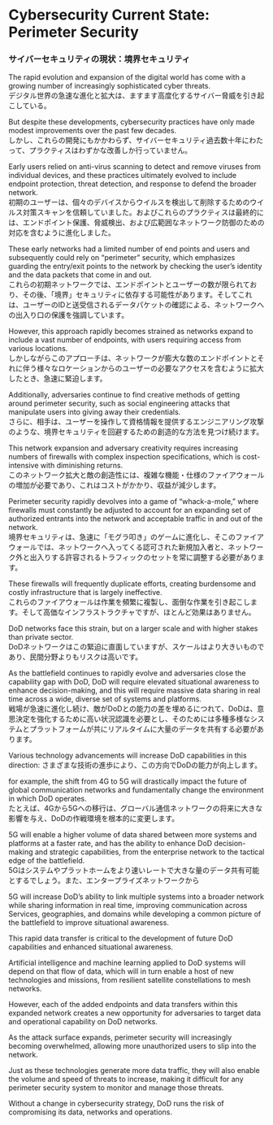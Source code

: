 # Cybersecurity Current State: Perimeter Security 
### サイバーセキュリティの現状：境界セキュリティ  

The rapid evolution and expansion of the digital world has come with a growing number of increasingly sophisticated cyber threats.  
デジタル世界の急速な進化と拡大は、ますます高度化するサイバー脅威を引き起こしている。

But despite these developments, cybersecurity practices have only made modest improvements over the past few decades.  
しかし、これらの開発にもかかわらず、サイバーセキュリティ過去数十年にわたって、プラクティスはわずかな改善しか行っていません。  

Early users relied on anti-virus scanning to detect and remove viruses from individual devices, and these practices ultimately evolved to include endpoint protection, threat detection, and response to defend the broader network.  
初期のユーザーは、個々のデバイスからウイルスを検出して削除するためのウイルス対策スキャンを信頼していました。およびこれらのプラクティスは最終的には、エンドポイント保護、脅威検出、および広範囲なネットワーク防御のための対応を含むように進化しました。

These early networks had a limited number of end points and users and subsequently could rely on “perimeter” security, which emphasizes guarding the entry/exit points to the network by checking the user’s identity and the data packets that come in and out.  
これらの初期ネットワークでは、エンドポイントとユーザーの数が限られており、その後、「境界」セキュリティに依存する可能性があります。そしてこれは、ユーザーのIDと送受信されるデータパケットの確認による、ネットワークへの出入り口の保護を強調しています。

However, this approach rapidly becomes strained as networks expand to include a vast number of endpoints, with users requiring access from various locations.  
しかしながらこのアプローチは、ネットワークが膨大な数のエンドポイントとそれに伴う様々なロケーションからのユーザーの必要なアクセスを含むように拡大したとき、急速に緊迫します。

Additionally, adversaries continue to find creative methods of getting around perimeter security, such as social engineering attacks that manipulate users into giving away their credentials.  
さらに、相手は、ユーザーを操作して資格情報を提供するエンジニアリング攻撃のような、境界セキュリティを回避するための創造的な方法を見つけ続けます。

This network expansion and adversary creativity requires increasing numbers of firewalls with complex inspection specifications, which is cost-intensive with diminishing returns.  
このネットワーク拡大と敵の創造性には、複雑な機能・仕様のファイアウォールの増加が必要であり、これはコストがかかり、収益が減少します。

Perimeter security rapidly devolves into a game of “whack-a-mole,” where firewalls must constantly be adjusted to account for an expanding set of authorized entrants into the network and acceptable traffic in and out of the network.  
境界セキュリティは、急速に「モグラ叩き」のゲームに進化し、そこのファイアウォールでは、ネットワークへ入ってくる認可された新規加入者と、ネットワーク外と出入りする許容されるトラフィックのセットを常に調整する必要があります。

These firewalls will frequently duplicate efforts, creating burdensome and costly infrastructure that is largely ineffective.  
これらのファイアウォールは作業を頻繁に複製し、面倒な作業を引き起こします。そして高価なインフラストラクチャですが、ほとんど効果はありません。

DoD networks face this strain, but on a larger scale and with higher stakes than private sector.  
DoDネットワークはこの緊迫に直面していますが、スケールはより大きいものであり、民間分野よりもリスクは高いです。

As the battlefield continues to rapidly evolve and adversaries close the capability gap with DoD, DoD will require elevated situational awareness to enhance decision-making, and this will require massive data sharing in real time across a wide, diverse set of systems and platforms.  
戦場が急速に進化し続け、敵がDoDとの能力の差を埋めるにつれて、DoDは、意思決定を強化するために高い状況認識を必要とし、そのためには多種多様なシステムとプラットフォームが共にリアルタイムに大量のデータを共有する必要があります。

Various technology advancements will increase DoD capabilities in this direction:
さまざまな技術の進歩により、この方向でDoDの能力が向上します。

for example, the shift from 4G to 5G will drastically impact the future of global communication networks and fundamentally change the environment in which DoD operates.  
たとえば、4Gから5Gへの移行は、グローバル通信ネットワークの将来に大きな影響を与え、DoDの作戦環境を根本的に変更します。 

5G will enable a higher volume of data shared between more systems and platforms at a faster rate, and has the ability to enhance DoD decision-making and strategic capabilities, from the enterprise network to the tactical edge of the battlefield.  
5Gはシステムやプラットホームをより速いレートで大きな量のデータ共有可能とするでしょう。また、エンタープライズネットワークから

5G will increase DoD’s ability to link multiple systems into a broader network while sharing information in real time, improving communication across Services, geographies, and domains while developing a common picture of the battlefield to improve situational awareness.  


This rapid data transfer is critical to the development of future DoD capabilities and enhanced situational awareness.  

Artificial intelligence and machine learning applied to DoD systems will depend on that flow of data, which will in turn enable a host of new technologies and missions, from resilient satellite constellations to mesh networks.  

However, each of the added endpoints and data transfers within this expanded network creates a new opportunity for adversaries to target data and operational capability on DoD networks.  

As the attack surface expands, perimeter security will increasingly becoming overwhelmed, allowing more unauthorized users to slip into the network.  

Just as these technologies generate more data traffic, they will also enable the volume and speed of threats to increase, making it difficult for any perimeter security system to monitor and manage those threats.  

Without a change in cybersecurity strategy, DoD runs the risk of compromising its data, networks and operations.  
